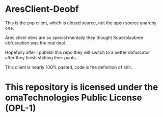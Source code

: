 # AresClient-Deobf

This is the pvp client, which is closed source, not the open source anarchy one.


Ares client devs are so special mentally they thought Superblaubree obfuscation was the real deal. 

Hopefully after I publish this repo they will switch to a better obfuscator after they finish shitting their pants.

This client is nearly 100% pasted, code is the definition of shit.

# This repository is licensed under the omaTechnologies Public License (OPL-1)
